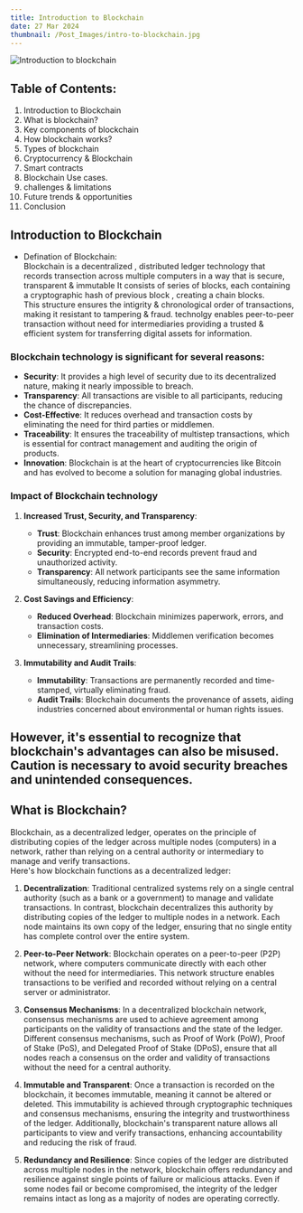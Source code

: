 ```yaml
---
title: Introduction to Blockchain
date: 27 Mar 2024
thumbnail: /Post_Images/intro-to-blockchain.jpg
---
```


![Introduction to blockchain](/Post_Images/intro-to-blockchain.jpg)

## Table of Contents:
1. Introduction to Blockchain
2. What is blockchain?
3. Key components of blockchain
4. How blockchain works?
5. Types of blockchain
6. Cryptocurrency & Blockchain
7. Smart contracts
8. Blockchain Use cases.
9. challenges & limitations
10. Future trends & opportunities
11. Conclusion

## Introduction to Blockchain
- Defination of Blockchain:\
  Blockchain is a decentralized , distributed ledger technology that records transection across multiple   computers in a way  that is secure, transparent & immutable It consists of series of blocks, each containing a cryptographic hash of previous block , creating a chain blocks. \
  This structure ensures the intigrity & chronological order of transactions, making it resistant to tampering & fraud. 
  technolgy enables peer-to-peer transaction without need for intermediaries providing a trusted & efficient system for transferring digital assets for information.

### Blockchain technology is significant for several reasons:

- **Security**: It provides a high level of security due to its decentralized nature, making it nearly impossible to breach.
- **Transparency**: All transactions are visible to all participants, reducing the chance of discrepancies.
- **Cost-Effective**: It reduces overhead and transaction costs by eliminating the need for third parties or middlemen.
- **Traceability**: It ensures the traceability of multistep transactions, which is essential for contract management and auditing the origin of products.
- **Innovation**: Blockchain is at the heart of cryptocurrencies like Bitcoin and has evolved to become a solution for managing global industries.

### Impact of Blockchain technology 

1. **Increased Trust, Security, and Transparency**:
   - **Trust**: Blockchain enhances trust among member organizations by providing an immutable, tamper-proof ledger.
   - **Security**: Encrypted end-to-end records prevent fraud and unauthorized activity.
   - **Transparency**: All network participants see the same information simultaneously, reducing information asymmetry.

2. **Cost Savings and Efficiency**:
   - **Reduced Overhead**: Blockchain minimizes paperwork, errors, and transaction costs.
   - **Elimination of Intermediaries**: Middlemen verification becomes unnecessary, streamlining processes.

3. **Immutability and Audit Trails**:
   - **Immutability**: Transactions are permanently recorded and time-stamped, virtually eliminating fraud.
   - **Audit Trails**: Blockchain documents the provenance of assets, aiding industries concerned about environmental or human rights issues.

However, it's essential to recognize that blockchain's advantages can also be misused. Caution is necessary to avoid security breaches and unintended consequences.
---
## What is Blockchain?
Blockchain, as a decentralized ledger, operates on the principle of distributing copies of the ledger across multiple nodes (computers) in a network, rather than relying on a central authority or intermediary to manage and verify transactions.\
Here's how blockchain functions as a decentralized ledger:

1. **Decentralization**: Traditional centralized systems rely on a single central authority (such as a bank or a government) to manage and validate transactions. In contrast, blockchain decentralizes this authority by distributing copies of the ledger to multiple nodes in a network. Each node maintains its own copy of the ledger, ensuring that no single entity has complete control over the entire system.

2. **Peer-to-Peer Network**: Blockchain operates on a peer-to-peer (P2P) network, where computers communicate directly with each other without the need for intermediaries. This network structure enables transactions to be verified and recorded without relying on a central server or administrator.

3. **Consensus Mechanisms**: In a decentralized blockchain network, consensus mechanisms are used to achieve agreement among participants on the validity of transactions and the state of the ledger. Different consensus mechanisms, such as Proof of Work (PoW), Proof of Stake (PoS), and Delegated Proof of Stake (DPoS), ensure that all nodes reach a consensus on the order and validity of transactions without the need for a central authority.

4. **Immutable and Transparent**: Once a transaction is recorded on the blockchain, it becomes immutable, meaning it cannot be altered or deleted. This immutability is achieved through cryptographic techniques and consensus mechanisms, ensuring the integrity and trustworthiness of the ledger. Additionally, blockchain's transparent nature allows all participants to view and verify transactions, enhancing accountability and reducing the risk of fraud.

5. **Redundancy and Resilience**: Since copies of the ledger are distributed across multiple nodes in the network, blockchain offers redundancy and resilience against single points of failure or malicious attacks. Even if some nodes fail or become compromised, the integrity of the ledger remains intact as long as a majority of nodes are operating correctly.

